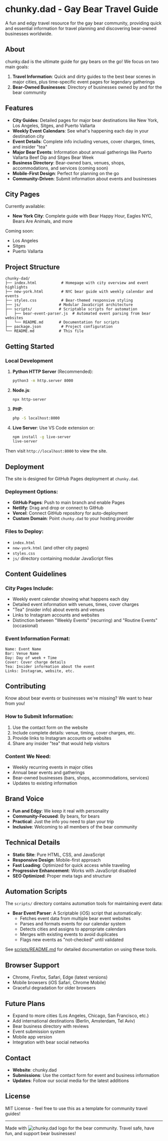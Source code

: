# chunky.dad - Gay Bear Travel Guide

A fun and edgy travel resource for the gay bear community, providing quick and essential information for travel planning and discovering bear-owned businesses worldwide.

## About

chunky.dad is the ultimate guide for gay bears on the go! We focus on two main goals:

1. **Travel Information**: Quick and dirty guides to the best bear scenes in major cities, plus time-specific event pages for legendary gatherings
2. **Bear-Owned Businesses**: Directory of businesses owned by and for the bear community

## Features

- **City Guides**: Detailed pages for major bear destinations like New York, Los Angeles, Sitges, and Puerto Vallarta
- **Weekly Event Calendars**: See what's happening each day in your destination city
- **Event Details**: Complete info including venues, cover charges, times, and insider "tea"
- **Major Bear Events**: Information about annual gatherings like Puerto Vallarta Beef Dip and Sitges Bear Week
- **Business Directory**: Bear-owned bars, venues, shops, accommodations, and services (coming soon)
- **Mobile-First Design**: Perfect for planning on the go
- **Community-Driven**: Submit information about events and businesses

## City Pages

Currently available:
- **New York City**: Complete guide with Bear Happy Hour, Eagles NYC, Bears Are Animals, and more

Coming soon:
- Los Angeles
- Sitges
- Puerto Vallarta

## Project Structure

```
chunky-dad/
├── index.html           # Homepage with city overview and event highlights
├── new-york.html        # NYC bear guide with weekly calendar and events
├── styles.css           # Bear-themed responsive styling
├── js/                 # Modular JavaScript architecture
├── scripts/            # Scriptable scripts for automation
│   ├── bear-event-parser.js  # Automated event parsing from bear websites
│   └── README.md       # Documentation for scripts
├── package.json         # Project configuration
└── README.md           # This file
```

## Getting Started

### Local Development

1. **Python HTTP Server** (Recommended):
   ```bash
   python3 -m http.server 8000
   ```

2. **Node.js**:
   ```bash
   npx http-server
   ```

3. **PHP**:
   ```bash
   php -S localhost:8000
   ```

4. **Live Server**: Use VS Code extension or:
   ```bash
   npm install -g live-server
   live-server
   ```

Then visit `http://localhost:8000` to view the site.

## Deployment

The site is designed for GitHub Pages deployment at `chunky.dad`. 

### Deployment Options:

- **GitHub Pages**: Push to main branch and enable Pages
- **Netlify**: Drag and drop or connect to GitHub
- **Vercel**: Connect GitHub repository for auto-deployment
- **Custom Domain**: Point `chunky.dad` to your hosting provider

### Files to Deploy:
- `index.html`
- `new-york.html` (and other city pages)
- `styles.css`
- `js/` directory containing modular JavaScript files

## Content Guidelines

### City Pages Include:
- Weekly event calendar showing what happens each day
- Detailed event information with venues, times, cover charges
- "Tea" (insider info) about events and venues
- Links to Instagram accounts and websites
- Distinction between "Weekly Events" (recurring) and "Routine Events" (occasional)

### Event Information Format:
```
Name: Event Name
Bar: Venue Name
Day: Day of week + Time
Cover: Cover charge details
Tea: Insider information about the event
Links: Instagram, website, etc.
```

## Contributing

Know about bear events or businesses we're missing? We want to hear from you!

### How to Submit Information:
1. Use the contact form on the website
2. Include complete details: venue, timing, cover charges, etc.
3. Provide links to Instagram accounts or websites
4. Share any insider "tea" that would help visitors

### Content We Need:
- Weekly recurring events in major cities
- Annual bear events and gatherings
- Bear-owned businesses (bars, shops, accommodations, services)
- Updates to existing information

## Brand Voice

- **Fun and Edgy**: We keep it real with personality
- **Community-Focused**: By bears, for bears
- **Practical**: Just the info you need to plan your trip
- **Inclusive**: Welcoming to all members of the bear community

## Technical Details

- **Static Site**: Pure HTML, CSS, and JavaScript
- **Responsive Design**: Mobile-first approach
- **Fast Loading**: Optimized for quick access while traveling
- **Progressive Enhancement**: Works with JavaScript disabled
- **SEO Optimized**: Proper meta tags and structure

## Automation Scripts

The `scripts/` directory contains automation tools for maintaining event data:

- **Bear Event Parser**: A Scriptable (iOS) script that automatically:
  - Fetches event data from multiple bear event websites
  - Parses and formats events for our calendar system
  - Detects cities and assigns to appropriate calendars
  - Merges with existing events to avoid duplicates
  - Flags new events as "not-checked" until validated

See [scripts/README.md](scripts/README.md) for detailed documentation on using these tools.

## Browser Support

- Chrome, Firefox, Safari, Edge (latest versions)
- Mobile browsers (iOS Safari, Chrome Mobile)
- Graceful degradation for older browsers

## Future Plans

- Expand to more cities (Los Angeles, Chicago, San Francisco, etc.)
- Add international destinations (Berlin, Amsterdam, Tel Aviv)
- Bear business directory with reviews
- Event submission system
- Mobile app version
- Integration with bear social networks

## Contact

- **Website**: chunky.dad
- **Submissions**: Use the contact form for event and business information
- **Updates**: Follow our social media for the latest additions

## License

MIT License - feel free to use this as a template for community travel guides!

---

Made with ![chunky.dad logo](Rising_Star_Ryan_Head_Compressed.png) for the bear community. Travel safe, have fun, and support bear businesses!